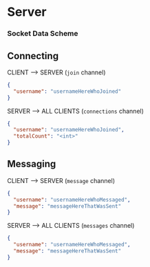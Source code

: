 # Server

### Socket Data Scheme

Connecting
-

CLIENT --> SERVER (`join` channel)

```json
{
  "username": "usernameHereWhoJoined"
}
```

SERVER --> ALL CLIENTS (`connections` channel)

```json
{
  "username": "usernameHereWhoJoined",
  "totalCount": "<int>"
}
```

Messaging
-

CLIENT --> SERVER (`message` channel)

```json
{
  "username": "usernameHereWhoMessaged",
  "message": "messageHereThatWasSent"
}
```

SERVER --> ALL CLIENTS (`messages` channel)

```json
{
  "username": "usernameHereWhoMessaged",
  "message": "messageHereThatWasSent"
}
```